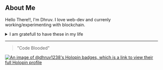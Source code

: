 ## About Me
Hello There!!, I'm Dhruv. I love web-dev and currenly working/experimenting with blockchain.

<details>
<summary>I am gratefull to have these in my life</summary>

| Rank | Languages |
|-----:|-----------|
|     1| C++   |
|     2| Javascript|
|     3| Python       |
|     4| TypeScript       |
|     5| SQL       |
|     6| HTML       |
|     7| CSS      |
</details>

---
> "Code Blooded"

[![An image of @dhruv1238's Holopin badges, which is a link to view their full Holopin profile](https://holopin.me/dhruv1238)](https://holopin.io/@dhruv1238)

<!--
**Dhruv1238/Dhruv1238** is a ✨ _special_ ✨ repository because its `README.md` (this file) appears on your GitHub profile.

Here are some ideas to get you started:

- 🔭 I’m currently working on ...
- 🌱 I’m currently learning ...
- 👯 I’m looking to collaborate on ...
- 🤔 I’m looking for help with ...
- 💬 Ask me about ...
- 📫 How to reach me: ...
- 😄 Pronouns: ...
- ⚡ Fun fact: ...
-->
